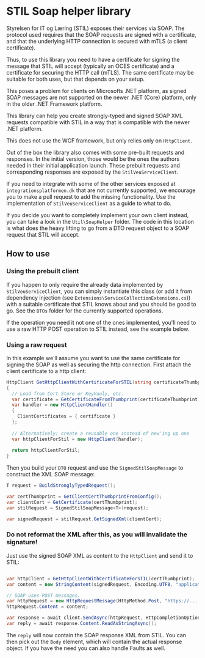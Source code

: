 # STIL Soap helper library
Styrelsen for IT og Læring (STIL) exposes their services via SOAP.
The protocol used requires that the SOAP requests are signed with a certificate,
and that the underlying HTTP connection is secured with mTLS (a client certificate).

Thus, to use this library you need to have a certificate for signing the message
that STIL will accept (typically an OCES certificate) and a certificate for
securing the HTTP call (mTLS). The same certificate may be suitable for
both uses, but that depends on your setup.

This poses a problem for clients on Microsofts .NET platform, as signed SOAP messages
are not supported on the newer .NET (Core) platform, only in the older .NET Framework
platform.

This library can help you create strongly-typed and signed SOAP XML requests 
compatible with STIL in a way that is compatible with the newer .NET platform.

This does not use the WCF framework, but only relies only on ``HttpClient``.

Out of the box the library also comes with some pre-built requests and
responses. In the initial version, those would be the ones the authors needed
in their initial application launch. These prebuilt requests and corresponding
responses are exposed by the ``StilVeuServiceClient``.

If you need to integrate with some of the other services exposed at
``integrationsplatformen.dk`` that are not currently supported, we encourage
you to make a pull request to add the missing functionality. Use the
implementation of ``StilVeuServiceClient`` as a guide to what to do.

If you decide you want to completely implement your own client instead, you
can take a look in the ``Util\SoapHelper`` folder. The code in this location
is what does the heavy lifting to go from a DTO request object to a SOAP
request that STIL will accept.

## How to use
### Using the prebuilt client
If you happen to only require the already data implemented by
``StilVeuServiceClient``, you can simply instantiate this class (or add it
from dependency injection (see ``Extensions\ServiceCollectionExtensions.cs``))
with a suitable certificate that STIL knows about and you should be good to
go. See the ``DTOs`` folder for the currently supported operations.

If the operation you need it not one of the ones implemented, you'll need
to use a raw HTTP POST operation to STIL instead, see the example below.

### Using a raw request
In this example we'll assume you want to use the same certificate for signing the SOAP
as well as securing the http connection. First attach  the client certificate to a
http client:
```csharp
HttpClient GetHttpClientWithCertificateForSTIL(string certificateThumbprint)
{
  // Load from Cert Store or KeyVauly, etc.
  var certificate = GetCertificateFromThumbprint(certificateThumbprint);
  var handler = new HttpClientHandler()
  {
    ClientCertificates = { certificate }
  };
  
  // Alternatively: create a reusable one instead of new'ing up one
  var httpClientForStil = new HttpClient(handler);
  
  return httpClientForStil;
}
```

Then you build your `DTO` request and use the `SignedStilSoapMessage` to construct the
XML SOAP message:

```csharp
T request = BuildStronglyTypedRequest();

var certThumbprint = GetClientCertThumbprintFromConfig();
var clientCert = GetCertificate(certThumbprint);
var stilRequest = SignedStilSoapMessage<T>(request);

var signedRequest = stilRequest.GetSignedXml(clientCert);
```

### **Do not reformat the XML after this, as you will invalidate the signature!** 

Just use the signed SOAP XML as content to the `HttpClient` and send it to STIL:

```csharp

var httpClient = GetHttpClientWithCertificateForSTIL(certThumbprint);
var content = new StringContent(signedRequest, Encoding.UTF8, "application/soap+xml");

// SOAP uses POST messages. 
var httpRequest = new HttpRequestMessage(HttpMethod.Post, "https://....");
httpRequest.Content = content;

var response = await client.SendAsync(httpRequest, HttpCompletionOption.ResponseHeadersRead);
var reply = await response.Content.ReadAsStringAsync();
```

The `reply` will now contain the SOAP response XML from STIL. You can then pick out
the `Body` element, which will contain the actual response object. If you have the need
you can also handle Faults as well.
